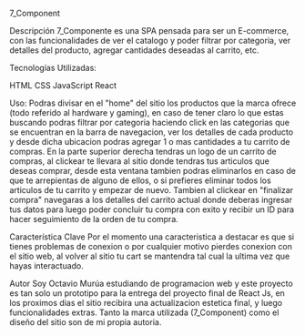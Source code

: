 7_Component

Descripción
7_Componente es una SPA pensada para ser un E-commerce, con las funcionalidades de ver el catalogo y poder filtrar por categoria, ver detalles del producto, agregar cantidades deseadas al carrito, etc.


Tecnologías Utilizadas:

HTML
CSS
JavaScript
React

Uso:
Podras divisar en el "home" del sitio los productos que la marca ofrece (todo referido al hardware y gaming), en caso de tener claro lo que estas buscando podras filtrar por categoria haciendo click en las categorias que se encuentran en la barra de navegacion, ver los detalles de cada producto y desde dicha ubicacion podras agregar 1 o mas cantidades a tu carrito de compras.
En la parte superior derecha tendras un logo de un carrito de compras, al clickear te llevara al sitio donde tendras tus articulos que deseas comprar, desde esta ventana tambien podras eliminarlos en caso de que te arrepientas de alguno de ellos, o si prefieres eliminar todos los articulos de tu carrito y empezar de nuevo. Tambien al clickear en "finalizar compra" navegaras a los detalles del carrito actual donde deberas ingresar tus datos para luego poder concluir tu compra con exito y recibir un ID para hacer seguimiento de la orden de tu compra.

Característica Clave
Por el momento una caracteristica a destacar es que si tienes problemas de conexion o por cualquier motivo pierdes conexion con el sitio web, al volver al sitio tu cart se mantendra tal cual la ultima vez que hayas interactuado.

Autor
Soy Octavio Murúa estudiando de programacion web y este proyecto es tan solo un prototipo para la entrega del proyecto final de React Js, en los proximos dias el sitio recibira una actualizacion estetica final, y luego funcionalidades extras.
Tanto la marca utilizada (7_Component) como el diseño del sitio son de mi propia autoria.